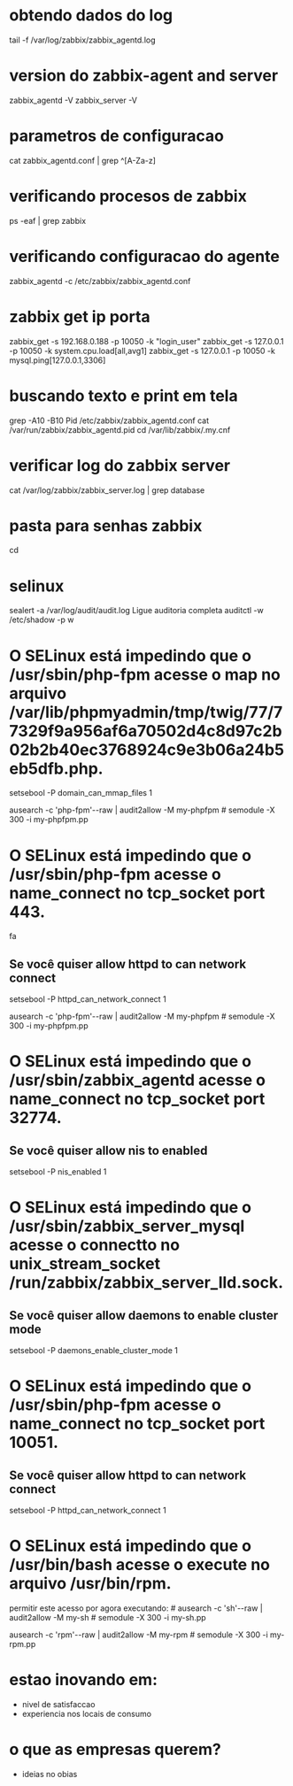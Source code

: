 # obtendo dados do log
tail -f /var/log/zabbix/zabbix_agentd.log

# version do zabbix-agent and server
zabbix_agentd -V
zabbix_server -V

# parametros de configuracao
cat zabbix_agentd.conf | grep ^[A-Za-z]

# verificando procesos de zabbix
ps -eaf | grep zabbix

# verificando configuracao do agente
zabbix_agentd -c /etc/zabbix/zabbix_agentd.conf

# zabbix get ip porta
zabbix_get -s 192.168.0.188 -p 10050 -k "login_user"
zabbix_get -s 127.0.0.1 -p 10050 -k system.cpu.load[all,avg1]
zabbix_get -s 127.0.0.1 -p 10050 -k mysql.ping[127.0.0.1,3306]

# buscando texto e print em tela
grep -A10 -B10 Pid /etc/zabbix/zabbix_agentd.conf
cat /var/run/zabbix/zabbix_agentd.pid
cd /var/lib/zabbix/.my.cnf

# verificar log do zabbix server
cat /var/log/zabbix/zabbix_server.log | grep database

# pasta para senhas zabbix
cd  

# selinux
sealert -a /var/log/audit/audit.log
Ligue auditoria completa
auditctl -w /etc/shadow -p w

# O SELinux está impedindo que o /usr/sbin/php-fpm acesse o map no arquivo /var/lib/phpmyadmin/tmp/twig/77/77329f9a956af6a70502d4c8d97c2b02b2b40ec3768924c9e3b06a24b5eb5dfb.php.

setsebool -P domain_can_mmap_files 1

ausearch -c 'php-fpm'--raw | audit2allow -M my-phpfpm # semodule -X 300 -i my-phpfpm.pp

# O SELinux está impedindo que o /usr/sbin/php-fpm acesse o name_connect no tcp_socket port 443.
fa
## Se você quiser allow httpd to can network connect
setsebool -P httpd_can_network_connect 1

ausearch -c 'php-fpm'--raw | audit2allow -M my-phpfpm # semodule -X 300 -i my-phpfpm.pp

# O SELinux está impedindo que o /usr/sbin/zabbix_agentd acesse o name_connect no tcp_socket port 32774.

## Se você quiser allow nis to enabled
setsebool -P nis_enabled 1

# O SELinux está impedindo que o /usr/sbin/zabbix_server_mysql acesse o connectto no unix_stream_socket /run/zabbix/zabbix_server_lld.sock.
 ## Se você quiser allow daemons to enable cluster mode

 setsebool -P daemons_enable_cluster_mode 1

# O SELinux está impedindo que o /usr/sbin/php-fpm acesse o name_connect no tcp_socket port 10051.
## Se você quiser allow httpd to can network connect
setsebool -P httpd_can_network_connect 1

# O SELinux está impedindo que o /usr/bin/bash acesse o execute no arquivo /usr/bin/rpm.
permitir este acesso por agora executando: # ausearch -c 'sh'--raw | audit2allow -M my-sh # semodule -X 300 -i my-sh.pp

ausearch -c 'rpm'--raw | audit2allow -M my-rpm # semodule -X 300 -i my-rpm.pp

# estao inovando em:
- nivel de satisfaccao
- experiencia nos locais de consumo

# o que as empresas querem?
- ideias no obias
